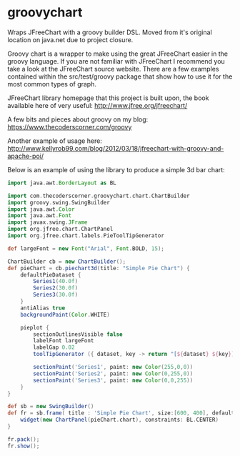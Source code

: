 # groovychart
Wraps JFreeChart with a groovy builder DSL. Moved from it's original location on java.net due to project closure.

Groovy chart is a wrapper to make using the great JFreeChart easier in the groovy language.
If you are not familiar with JFreeChart I recommend you take a look at the JFreeChart source
website. There are a few examples contained within the src/test/groovy package that show how
to use it for the most common types of graph.

JFreeChart library homepage that this project is built upon, the book available here of very useful:
http://www.jfree.org/jfreechart/

A few bits and pieces about groovy on my blog:
https://www.thecoderscorner.com/groovy

Another example of usage here:
http://www.kellyrob99.com/blog/2012/03/18/jfreechart-with-groovy-and-apache-poi/

Below is an example of using the library to produce a simple 3d bar chart:

```groovy
import java.awt.BorderLayout as BL

import com.thecoderscorner.groovychart.chart.ChartBuilder
import groovy.swing.SwingBuilder
import java.awt.Color
import java.awt.Font
import javax.swing.JFrame
import org.jfree.chart.ChartPanel
import org.jfree.chart.labels.PieToolTipGenerator

def largeFont = new Font("Arial", Font.BOLD, 15);

ChartBuilder cb = new ChartBuilder();
def pieChart = cb.piechart3d(title: "Simple Pie Chart") {
    defaultPieDataset {
        Series1(40.0f)
        Series2(30.0f)
        Series3(30.0f)
    }
    antiAlias true
    backgroundPaint(Color.WHITE)

    pieplot {
        sectionOutlinesVisible false
        labelFont largeFont
        labelGap 0.02
        toolTipGenerator ({ dataset, key -> return "[${dataset} ${key}]" as String } as PieToolTipGenerator)

        sectionPaint('Series1', paint: new Color(255,0,0))
        sectionPaint('Series2', paint: new Color(0,255,0))
        sectionPaint('Series3', paint: new Color(0,0,255))
    }
}

def sb = new SwingBuilder()
def fr = sb.frame( title : 'Simple Pie Chart', size:[600, 400], defaultCloseOperation: JFrame.EXIT_ON_CLOSE) {
    widget(new ChartPanel(pieChart.chart), constraints: BL.CENTER)
}

fr.pack();
fr.show();
```
